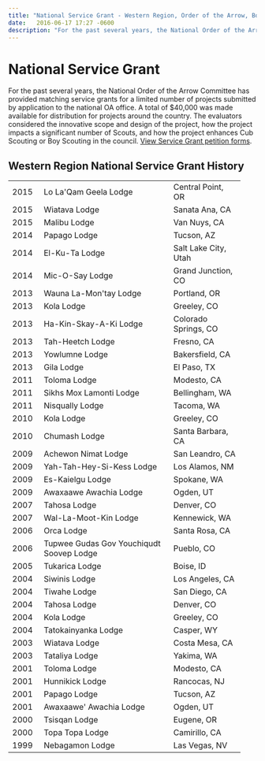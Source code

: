 ```yaml
---
title: "National Service Grant - Western Region, Order of the Arrow, Boy Scouts of America"
date:   2016-06-17 17:27 -0600
description: "For the past several years, the National Order of the Arrow Committee has provided matching service grants for a limited number of projects submitted by application to the national OA office."
---
```


#  National Service Grant

For the past several years, the National Order of the Arrow Committee has provided matching service grants for a limited number of projects submitted by application to the national OA office. A total of $40,000 was made available for distribution for projects around the country. The evaluators considered the innovative scope and design of the project, how the project impacts a significant number of Scouts, and how the project enhances Cub Scouting or Boy Scouting in the council. <a href="http://www.oa-bsa.org/pages/content/printable-forms" target="_blank">View Service Grant petition forms</a>.

## Western Region National Service Grant History

<table class="table table-striped">
  <tbody>
    <tr>
      <td>2015</td>
      <td>Lo La'Qam Geela Lodge</td>
      <td>Central Point, OR</td>
    </tr>
    <tr>
      <td>2015</td>
      <td>Wiatava Lodge</td>
      <td>Sanata Ana, CA</td>
    </tr>
    <tr>
      <td>2015</td>
      <td>Malibu Lodge</td>
      <td>Van Nuys, CA</td>
    </tr>
    <tr>
      <td>2014</td>
      <td>Papago Lodge</td>
      <td>Tucson, AZ</td>
    </tr>
    <tr>
      <td>2014</td>
      <td>El-Ku-Ta Lodge</td>
      <td>Salt Lake City, Utah</td>
    </tr>
    <tr>
      <td>2014</td>
      <td>Mic-O-Say Lodge</td>
      <td>Grand Junction, CO</td>
    </tr>
    <tr>
      <td>2013</td>
      <td>Wauna La-Mon'tay Lodge</td>
      <td>Portland, OR</td>
    </tr>
    <tr>
      <td>2013</td>
      <td>Kola Lodge</td>
      <td>Greeley, CO</td>
    </tr>
    <tr>
      <td>2013</td>
      <td>Ha-Kin-Skay-A-Ki Lodge</td>
      <td>Colorado Springs, CO</td>
    </tr>
    <tr>
      <td>2013</td>
      <td>Tah-Heetch Lodge</td>
      <td>Fresno, CA</td>
    </tr>
    <tr>
      <td>2013</td>
      <td>Yowlumne Lodge</td>
      <td>Bakersfield, CA</td>
    </tr>
    <tr>
      <td>2013</td>
      <td>Gila Lodge</td>
      <td>El Paso, TX</td>
    </tr>
    <tr>
      <td>2011</td>
      <td>Toloma Lodge</td>
      <td>Modesto, CA</td>
    </tr>
    <tr>
      <td>2011</td>
      <td>Sikhs Mox Lamonti Lodge</td>
      <td>Bellingham, WA</td>
    </tr>
    <tr>
      <td>2011</td>
      <td>Nisqually Lodge</td>
      <td>Tacoma, WA</td>
    </tr>
    <tr>
      <td>2010</td>
      <td>Kola Lodge</td>
      <td>Greeley, CO</td>
    </tr>
    <tr>
      <td>2010</td>
      <td>Chumash Lodge</td>
      <td>Santa Barbara, CA</td>
    </tr>
    <tr>
      <td>2009</td>
      <td>Achewon Nimat Lodge</td>
      <td>San Leandro, CA</td>
    </tr>
    <tr>
      <td>2009</td>
      <td>Yah-Tah-Hey-Si-Kess Lodge</td>
      <td>Los Alamos, NM</td>
    </tr>
    <tr>
      <td>2009</td>
      <td>Es-Kaielgu Lodge</td>
      <td>Spokane, WA</td>
    </tr>
    <tr>
      <td>2009</td>
      <td>Awaxaawe Awachia Lodge</td>
      <td>Ogden, UT</td>
    </tr>
    <tr>
      <td>2007</td>
      <td>Tahosa Lodge</td>
      <td>Denver, CO</td>
    </tr>
    <tr>
      <td>2007</td>
      <td>Wal-La-Moot-Kin Lodge</td>
      <td>Kennewick, WA</td>
    </tr>
    <tr>
      <td>2006</td>
      <td>Orca Lodge</td>
      <td>Santa Rosa, CA</td>
    </tr>
    <tr>
      <td>2006</td>
      <td>Tupwee Gudas Gov Youchiqudt Soovep Lodge</td>
      <td>Pueblo, CO</td>
    </tr>
    <tr>
      <td>2005</td>
      <td>Tukarica Lodge</td>
      <td>Boise, ID</td>
    </tr>
    <tr>
      <td>2004</td>
      <td>Siwinis Lodge</td>
      <td>Los Angeles, CA</td>
    </tr>
    <tr>
      <td>2004</td>
      <td>Tiwahe Lodge</td>
      <td>San Diego, CA</td>
    </tr>
    <tr>
      <td>2004</td>
      <td>Tahosa Lodge</td>
      <td>Denver, CO</td>
    </tr>
    <tr>
      <td>2004</td>
      <td>Kola Lodge</td>
      <td>Greeley, CO</td>
    </tr>
    <tr>
      <td>2004</td>
      <td>Tatokainyanka Lodge</td>
      <td>Casper, WY</td>
    </tr>
    <tr>
      <td>2003</td>
      <td>Wiatava Lodge</td>
      <td>Costa Mesa, CA</td>
    </tr>
    <tr>
      <td>2003</td>
      <td>Tataliya Lodge</td>
      <td>Yakima, WA</td>
    </tr>
    <tr>
      <td>2001</td>
      <td>Toloma Lodge</td>
      <td>Modesto, CA</td>
    </tr>
    <tr>
      <td>2001</td>
      <td>Hunnikick Lodge</td>
      <td>Rancocas, NJ</td>
    </tr>
    <tr>
      <td>2001</td>
      <td>Papago Lodge</td>
      <td>Tucson, AZ</td>
    </tr>
    <tr>
      <td>2001</td>
      <td>Awaxaawe' Awachia Lodge</td>
      <td>Ogden, UT</td>
    </tr>
    <tr>
      <td>2000</td>
      <td>Tsisqan Lodge</td>
      <td>Eugene, OR</td>
    </tr>
    <tr>
      <td>2000</td>
      <td>Topa Topa Lodge</td>
      <td>Camirillo, CA</td>
    </tr>
    <tr>
      <td width="48">1999</td>
      <td width="247">Nebagamon Lodge</td>
      <td width="128">Las Vegas, NV</td>
    </tr>
  </tbody>
</table>